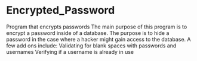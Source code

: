 # Encrypted_Password
Program that encrypts passwords
The main purpose of this program is to encrypt a password inside of a database. The purpose is to hide a password in the case where a hacker might gain access to the database. 
A few add ons include: 
Validating for blank spaces with passwords and usernames
Verifying if a username is already in use 
